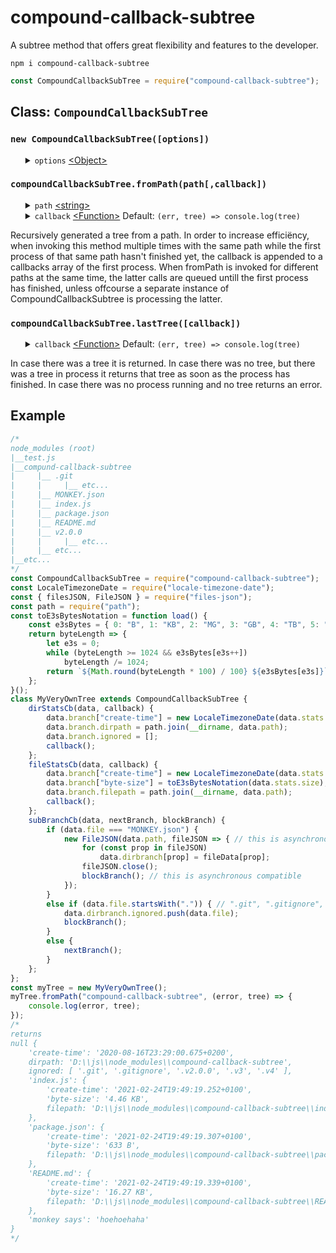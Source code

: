 # compound-callback-subtree
A subtree method that offers great flexibility and features to the developer.
<pre><code>npm i compound-callback-subtree</code></pre>

```javascript
const CompoundCallbackSubTree = require("compound-callback-subtree");
```
<h2>Class: <code>CompoundCallbackSubTree</code></h2>
<h3><code>new CompoundCallbackSubTree([options])</code></h3>
<ul>
	<details>
		<summary>
			<code>options</code> <a href="https://developer.mozilla.org/en-US/docs/Web/JavaScript/Reference/Global_Objects/Object">&lt;Object&gt;</a>
		</summary>
		<ul>
			<details>
				<summary>
					<code>dirStatsCb</code> <a href="https://developer.mozilla.org/en-US/docs/Web/JavaScript/Reference/Global_Objects/Function">&lt;Function&gt;</a> Default: <code>(branchData, callback) => callback()</code> Optional
				</summary>
				<ul>
					<details>
						<summary>
							<code>branchData</code> <a href="https://developer.mozilla.org/en-US/docs/Web/JavaScript/Reference/Global_Objects/Object">&lt;Object&gt;</a> Parameter <b>required!</b>
						</summary>
						<ul>
							<details>
								<summary>
									<code>path</code> <a href="https://developer.mozilla.org/en-US/docs/Web/JavaScript/Data_structures#String_type">&lt;string&gt;</a>
								</summary>
								This is the full-path of the currently found directory.
							</details>
							<details>
								<summary>
									<code>stats</code> <a href="https://nodejs.org/dist/latest-v12.x/docs/api/fs.html#fs_class_fs_stats">&lt;fs.Stats&gt;</a>
								</summary>
								This is the <a href="https://nodejs.org/dist/latest-v12.x/docs/api/fs.html#fs_class_fs_stats">&lt;fs.Stats&gt;</a> of the currently found directory.
							</details>
							<details>
								<summary>
									<code>branch</code> <a href="https://developer.mozilla.org/en-US/docs/Web/JavaScript/Reference/Global_Objects/Object">&lt;Object&gt;</a>
								</summary>
								This is the branch of the currently found directory. All branches thogether fortake part of the end result tree that gets returend. Updating the branch affects the end result tree.
							</details>
						</ul>
                        Contains data of the current directory that is found.
					</details>
					<details>
						<summary>
							<code>callback</code> <a href="https://developer.mozilla.org/en-US/docs/Web/JavaScript/Reference/Global_Objects/Function">&lt;Function&gt;</a></code> Parameter <b>required!</b>
						</summary>
						Compound callback subtree is asynchrononous. When initiating another asynchronous process do make sure to invoke callback or else this phase and the end result tree get blocked.
					</details>
				</ul>
                Trees are generated by recursively finding files and directories starting from the path. In order to know if the currently found thing is a file or directory <a href="https://nodejs.org/dist/latest-v12.x/docs/api/fs.html#fs_class_fs_stats">&lt;fs.Stats&gt;</a> must be generated. When there is a directory found dirStatsCb is invoked.
			</details>
			<details>
				<summary>
					<code>fileStatsCb</code> <a href="https://developer.mozilla.org/en-US/docs/Web/JavaScript/Reference/Global_Objects/Function">&lt;Function&gt;</a> Default: <code>(data, callback) => callback()</code> Optional
				</summary>
				<ul>
					<details>
						<summary>
							<code>branchData</code> <a href="https://developer.mozilla.org/en-US/docs/Web/JavaScript/Reference/Global_Objects/Object">&lt;Object&gt;</a> Parameter <b>required!</b>
						</summary>
						<ul>
							<details>
								<summary>
									<code>path</code> <a href="https://developer.mozilla.org/en-US/docs/Web/JavaScript/Data_structures#String_type">&lt;string&gt;</a>
								</summary>
								This is the full-path of the currently found file.
							</details>
							<details>
								<summary>
									<code>stats</code> <a href="https://nodejs.org/dist/latest-v12.x/docs/api/fs.html#fs_class_fs_stats">&lt;fs.Stats&gt;</a>
								</summary>
								This is the <a href="https://nodejs.org/dist/latest-v12.x/docs/api/fs.html#fs_class_fs_stats">&lt;fs.Stats&gt;</a> of the currently found file. Interesting properties could be <code>birthtimeMs</code> or <code>size</code>.
							</details>
							<details>
								<summary>
									<code>branch</code> <a href="https://developer.mozilla.org/en-US/docs/Web/JavaScript/Reference/Global_Objects/Object">&lt;Object&gt;</a>
								</summary>
								This is the branch of the currently found file. All branches thogether take part of the end result tree that gets returend. Updating the branch affects the end result tree.
							</details>
						</ul>
                        Contains data of the current file that is found.
					</details>
					<details>
						<summary>
							<code>callback</code> <a href="https://developer.mozilla.org/en-US/docs/Web/JavaScript/Reference/Global_Objects/Function">&lt;Function&gt;</a></code> Parameter <b>required!</b>
						</summary>
						Compound callback subtree is asynchrononous. When initiating another asynchronous process do make sure to invoke callback or else this phase and the end result tree get blocked.
				</ul>
                Trees are generated by recursively finding files and directories starting from the base-path. In order to know if the currently found thing is a file or directory <a href="https://nodejs.org/dist/latest-v12.x/docs/api/fs.html#fs_class_fs_stats">&lt;fs.Stats&gt;</a> must be generated. When there is a file found fileStatsCb is invoked.
			</details>
			<details>
				<summary>
					<code>subBranchCb</code> <a href="https://developer.mozilla.org/en-US/docs/Web/JavaScript/Reference/Global_Objects/Function">&lt;Function&gt;</a> Default: <code>(data, nextBranch, blockBranch) => nextBranch()</code>
				</summary>
				<ul>
					<details>
						<summary>
							<code>branchData</code> <a href="https://developer.mozilla.org/en-US/docs/Web/JavaScript/Reference/Global_Objects/Object">&lt;Object&gt;</a> Parameter <b>required!</b>
						</summary>
						<ul>
							<details>
								<summary>
									<code>path</code> <a href="https://developer.mozilla.org/en-US/docs/Web/JavaScript/Data_structures#String_type">&lt;string&gt;</a>
								</summary>
								This is the full-path of the currently found file/directory.
							</details>
							<details>
								<summary>
									<code>dirpath</code> <a href="https://developer.mozilla.org/en-US/docs/Web/JavaScript/Data_structures#String_type">&lt;string&gt;</a>
								</summary>
								This is the full-path of the parent directory in which the current file/directory is found in.
							</details>
							<details>
								<summary>
									<code>file</code> <a href="https://developer.mozilla.org/en-US/docs/Web/JavaScript/Data_structures#String_type">&lt;string&gt;</a>
								</summary>
								This is the name of the currently found file/directory.
							</details>
							<details>
								<summary>
									<code>dirbranch</code> <a href="https://developer.mozilla.org/en-US/docs/Web/JavaScript/Reference/Global_Objects/Object">&lt;Object&gt;</a>
								</summary>
                                This is the branch of the parent directory. All branches thogether take part of the end result tree that gets returend. Updating the dirbranch affects the end result tree.
							</details>
						</ul>
					</details>
					<details>
						<summary>
							<code>proceed</code> <a href="https://developer.mozilla.org/en-US/docs/Web/JavaScript/Reference/Global_Objects/Function">&lt;Function&gt;</a></code> Parameter <b>required!</b>
						</summary>
						<ul>
							<details>
								<summary>
									<code>nextBranch</code> <a href="https://developer.mozilla.org/en-US/docs/Web/JavaScript/Reference/Global_Objects/Object">&lt;Object&gt;</a> | <a href="https://developer.mozilla.org/en-US/docs/Web/JavaScript/Data_structures#Undefined_type">&lt;undefined&gt;</a>
								</summary>
								If the first argument nextBranch is passed to the proceed it becomes the next branch for that file/directory.
							</details>
						</ul>
						Compound callback subtree is asynchrononous. When initiating another asynchronous process do make sure to invoke proceed/block or else this phase and the end result tree get blocked. In case invoking proceed the process continues by calling <a href="https://nodejs.org/dist/latest-v16.x/docs/api/fs.html#fsstatpath-options-callback">fs.stat()</a> on the currently found file/directroy.
					</details>
					<details>
						<summary>
							<code>block</code> <a href="https://developer.mozilla.org/en-US/docs/Web/JavaScript/Reference/Global_Objects/Function">&lt;Function&gt;</a></code> Parameter not required
						</summary>
						Compound callback subtree is asynchrononous. When initiating another asynchronous process do make sure to invoke proceed/block or else this phase and the end result tree get blocked. In case invoking block the process ends and this file/directory is not taking part in the en result tree and therefore block is usefull for ignoring.
					</details>
				</ul>
                Trees are generated by recursively finding files and directories starting from the base-path. After having found a directory, with <a href="https://nodejs.org/dist/latest-v16.x/docs/api/fs.html#fsreaddirpath-options-callback">fs.readdir()</a> each file gets passed through subBranchCb.
			</details>
		</ul>
		A substance formed from two or more elements chemically united in fixed proportions.
	</details>
</ul>
<h3><code>compoundCallbackSubTree.fromPath(path[,callback])</code></h3>
<ul>
    <details>
		<summary>
			<code>path</code> <a href="https://developer.mozilla.org/en-US/docs/Web/JavaScript/Data_structures#String_type">&lt;string&gt;</a>
		</summary>
		This is the starting path from where a tree is generated from.
	</details>
	<details>
		<summary>
			<code>callback</code> <a href="https://developer.mozilla.org/en-US/docs/Web/JavaScript/Reference/Global_Objects/Function">&lt;Function&gt;</a> Default: <code>(err, tree) => console.log(tree)</code>
		</summary>
    	<ul>
			<details>
				<summary>
					<code>err</code> <a href="https://developer.mozilla.org/en-US/docs/Web/JavaScript/Data_structures#Null_type">&lt;Null&gt;</a> | <a href="https://developer.mozilla.org/en-US/docs/Web/JavaScript/Reference/Global_Objects/Error">&lt;Error&gt;</a>
				</summary>
				The error returned from <a href="https://nodejs.org/dist/latest-v12.x/docs/api/fs.html#fs_fs_stat_path_options_callback">fs.stat()</a> or <a href="https://nodejs.org/dist/latest-v12.x/docs/api/fs.html#fs_fs_readdir_path_options_callback">fs.readdir()</a>.
			</details>
			<details>
				<summary>
					<code>tree</code> <a href="https://developer.mozilla.org/en-US/docs/Web/JavaScript/Reference/Global_Objects/Object">&lt;Object&gt;</a>
				</summary>
				This is the end result tree. Check out the the example below to see a tree.
			</details>
    	</ul>
        Compound callback subtree is asynchrononous.
	</details>
</ul>
Recursively generated a tree from a path. In order to increase efficiëncy, when invoking this method multiple times with the same path while the first process of that same path hasn't finished yet, the callback is appended to a callbacks array of the first process. When fromPath is invoked for different paths at the same time, the latter calls are queued untill the first process has finished, unless offcourse a separate instance of CompoundCallbackSubtree is processing the latter.
<h3><code>compoundCallbackSubTree.lastTree([callback])</code></h3>
<ul>
	<details>
		<summary>
			<code>callback</code> <a href="https://developer.mozilla.org/en-US/docs/Web/JavaScript/Reference/Global_Objects/Function">&lt;Function&gt;</a> Default: <code>(err, tree) => console.log(tree)</code>
		</summary>
    	<ul>
			<details>
				<summary>
					<code>err</code> <a href="https://developer.mozilla.org/en-US/docs/Web/JavaScript/Data_structures#Null_type">&lt;Null&gt;</a> | <a href="https://developer.mozilla.org/en-US/docs/Web/JavaScript/Reference/Global_Objects/Error">&lt;Error&gt;</a>
				</summary>
				An error is returned in there was no last tree.
			</details>
			<details>
				<summary>
					<code>tree</code> <a href="https://developer.mozilla.org/en-US/docs/Web/JavaScript/Reference/Global_Objects/Object">&lt;Object&gt;</a>
				</summary>
				This is the end result tree. Check out the the example below to see a tree.
			</details>
    	</ul>
        Compound callback subtree is asynchrononous.
	</details>
</ul>
In case there was a tree it is returned. In case there was no tree, but there was a tree in process it returns that tree as soon as the process has finished. In case there was no process running and no tree returns an error.
<h2>Example</h2>

```javascript
/*
node_modules (root)
|__test.js
|__compund-callback-subtree
|     |__ .git
|     |     |__ etc...
|     |__ MONKEY.json
|     |__ index.js
|     |__ package.json
|     |__ README.md
|     |__ v2.0.0
|     |     |__ etc...
|     |__ etc...
|__etc...
*/
const CompoundCallbackSubTree = require("compound-callback-subtree");
const LocaleTimezoneDate = require("locale-timezone-date");
const { filesJSON, FileJSON } = require("files-json");
const path = require("path");
const toE3sBytesNotation = function load() {
	const e3sBytes = { 0: "B", 1: "KB", 2: "MG", 3: "GB", 4: "TB", 5: "PB" };
	return byteLength => {
		let e3s = 0;
		while (byteLength >= 1024 && e3sBytes[e3s++])
			byteLength /= 1024;
		return `${Math.round(byteLength * 100) / 100} ${e3sBytes[e3s]}`;
	};
}();
class MyVeryOwnTree extends CompoundCallbackSubTree {
	dirStatsCb(data, callback) {
		data.branch["create-time"] = new LocaleTimezoneDate(data.stats.birthtimeMs).toLocaleISOString();
		data.branch.dirpath = path.join(__dirname, data.path);
		data.branch.ignored = [];
		callback();
	};
	fileStatsCb(data, callback) {
		data.branch["create-time"] = new LocaleTimezoneDate(data.stats.birthtimeMs).toLocaleISOString();
		data.branch["byte-size"] = toE3sBytesNotation(data.stats.size);
		data.branch.filepath = path.join(__dirname, data.path);
		callback();
	};
	subBranchCb(data, nextBranch, blockBranch) {
		if (data.file === "MONKEY.json") {
			new FileJSON(data.path, fileJSON => { // this is asynchronous
				for (const prop in fileJSON)
					data.dirbranch[prop] = fileData[prop];
				fileJSON.close();
				blockBranch(); // this is asynchronous compatible
			});
		}
		else if (data.file.startsWith(".")) { // ".git", ".gitignore", ".v2.0.0", etc.
			data.dirbranch.ignored.push(data.file);
			blockBranch();
		}
		else {
			nextBranch();
		}
	};
};
const myTree = new MyVeryOwnTree();
myTree.fromPath("compound-callback-subtree", (error, tree) => {
	console.log(error, tree);
});
/*
returns
null {
	'create-time': '2020-08-16T23:29:00.675+0200',
	dirpath: 'D:\\js\\node_modules\\compound-callback-subtree',
	ignored: [ '.git', '.gitignore', '.v2.0.0', '.v3', '.v4' ],
	'index.js': {
		'create-time': '2021-02-24T19:49:19.252+0100',
		'byte-size': '4.46 KB',
		filepath: 'D:\\js\\node_modules\\compound-callback-subtree\\index.js'
	},
	'package.json': {
		'create-time': '2021-02-24T19:49:19.307+0100',
		'byte-size': '633 B',
		filepath: 'D:\\js\\node_modules\\compound-callback-subtree\\package.json'
	},
	'README.md': {
		'create-time': '2021-02-24T19:49:19.339+0100',
		'byte-size': '16.27 KB',
		filepath: 'D:\\js\\node_modules\\compound-callback-subtree\\README.md'
	},
	'monkey says': 'hoehoehaha'
}
*/
```